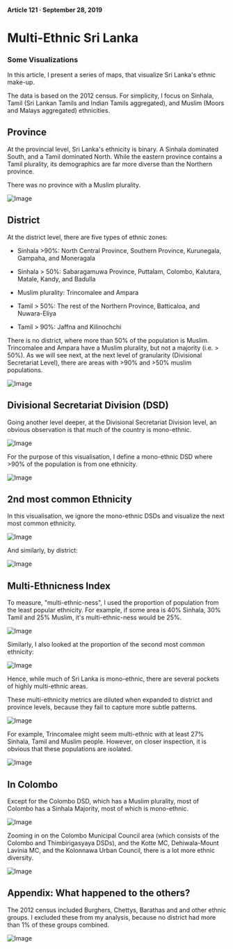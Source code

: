 #### Article 121 · September 28, 2019

# Multi-Ethnic Sri Lanka

### Some Visualizations

In this article, I present a series of maps, that visualize Sri Lanka's ethnic make-up.

The data is based on the 2012 census. For simplicity, I focus on Sinhala, Tamil (Sri Lankan Tamils and Indian Tamils aggregated), and Muslim (Moors and Malays aggregated) ethnicities.

## Province

At the provincial level, Sri Lanka's ethnicity is binary. A Sinhala dominated South, and a Tamil dominated North. While the eastern province contains a Tamil plurality, its demographics are far more diverse than the Northern province.

There was no province with a Muslim plurality.

![Image](https://cdn-images-1.medium.com/max/800/1*KEOxFn_JXsfss1mZNEEW1A.png)

## District

At the district level, there are five types of ethnic zones:

* Sinhala >90%: North Central Province, Southern Province, Kurunegala, Gampaha, and Moneragala

* Sinhala > 50%: Sabaragamuwa Province, Puttalam, Colombo, Kalutara, Matale, Kandy, and Badulla

* Muslim plurality: Trincomalee and Ampara

* Tamil > 50%: The rest of the Northern Province, Batticaloa, and Nuwara-Eliya

* Tamil > 90%: Jaffna and Kilinochchi

There is no district, where more than 50% of the population is Muslim. Trincomalee and Ampara have a Muslim plurality, but not a majority (i.e. > 50%). As we will see next, at the next level of granularity (Divisional Secretariat Level), there are areas with >90% and >50% muslim populations.

![Image](https://cdn-images-1.medium.com/max/800/1*Tpb8-9kDMoO1lVSc9ZxJrA.png)

## Divisional Secretariat Division (DSD)

Going another level deeper, at the Divisional Secretariat Division level, an obvious observation is that much of the country is mono-ethnic.

![Image](https://cdn-images-1.medium.com/max/800/1*Gqv12XEdvjc2SsjaR_4eWg.png)

For the purpose of this visualisation, I define a mono-ethnic DSD where >90% of the population is from one ethnicity.

![Image](https://cdn-images-1.medium.com/max/800/1*uVwazG7u0qHREYqR5XFGsw.png)

## 2nd most common Ethnicity

In this visualisation, we ignore the mono-ethnic DSDs and visualize the next most common ethnicity.

![Image](https://cdn-images-1.medium.com/max/800/1*JQTMgwl7MMqHDrrNaQXHfw.png)

And similarly, by district:

![Image](https://cdn-images-1.medium.com/max/800/1*MmzCQ3Ib5DcnUWGm5dwStQ.png)

## Multi-Ethnicness Index

To measure, "multi-ethnic-ness", I used the proportion of population from the least popular ethnicity. For example, if some area is 40% Sinhala, 30% Tamil and 25% Muslim, it's multi-ethnic-ness would be 25%.

![Image](https://cdn-images-1.medium.com/max/800/1*cybRuhN1WjXXagp9OtzNcg.png)

Similarly, I also looked at the proportion of the second most common ethnicity:

![Image](https://cdn-images-1.medium.com/max/800/1*lPO3nBItCM_pQnft3IyaSg.png)

Hence, while much of Sri Lanka is mono-ethnic, there are several pockets of highly multi-ethnic areas.

These multi-ethnicity metrics are diluted when expanded to district and province levels, because they fail to capture more subtle patterns.

![Image](https://cdn-images-1.medium.com/max/800/1*UBr7f7AU9Zp1ZJ5B-cEy4A.png)

For example, Trincomalee might seem multi-ethnic with at least 27% Sinhala, Tamil and Muslim people. However, on closer inspection, it is obvious that these populations are isolated.

![Image](https://cdn-images-1.medium.com/max/800/1*UZOTucijhpYuS4iADla0fw.png)

## In Colombo

Except for the Colombo DSD, which has a Muslim plurality, most of Colombo has a Sinhala Majority, most of which is mono-ethnic.

![Image](https://cdn-images-1.medium.com/max/800/1*xRHIaAPjHws0jLBZow7TZw.png)

Zooming in on the Colombo Municipal Council area (which consists of the Colombo and Thimbirigasyaya DSDs), and the Kotte MC, Dehiwala-Mount Lavinia MC, and the Kolonnawa Urban Council, there is a lot more ethnic diversity.

![Image](https://cdn-images-1.medium.com/max/800/1*_e1ECn_e5QZgTy_OvSvU0w.png)

## Appendix: What happened to the others?

The 2012 census included Burghers, Chettys, Barathas and and other ethnic groups. I excluded these from my analysis, because no district had more than 1% of these groups combined.

![Image](https://cdn-images-1.medium.com/max/800/1*ne_LNgOh-pwhU0bSYaDa9Q.png)